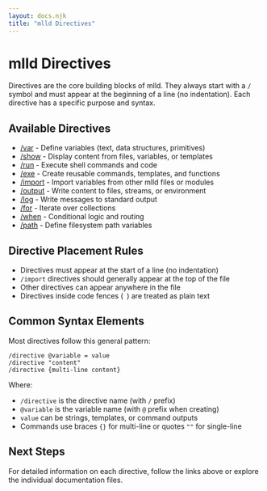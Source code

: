 ```yaml
---
layout: docs.njk
title: "mlld Directives"
---
```


# mlld Directives

Directives are the core building blocks of mlld. They always start with a `/` symbol and must appear at the beginning of a line (no indentation). Each directive has a specific purpose and syntax.

## Available Directives

- [/var](./var.md) - Define variables (text, data structures, primitives)
- [/show](./show.md) - Display content from files, variables, or templates
- [/run](./run.md) - Execute shell commands and code
- [/exe](./exe.md) - Create reusable commands, templates, and functions
- [/import](./import.md) - Import variables from other mlld files or modules
- [/output](./output.md) - Write content to files, streams, or environment
- [/log](./log.md) - Write messages to standard output
- [/for](./for.md) - Iterate over collections
- [/when](./when.md) - Conditional logic and routing
- [/path](./path.md) - Define filesystem path variables

## Directive Placement Rules

- Directives must appear at the start of a line (no indentation)
- `/import` directives should generally appear at the top of the file
- Other directives can appear anywhere in the file
- Directives inside code fences (``` ```) are treated as plain text

## Common Syntax Elements

Most directives follow this general pattern:

```
/directive @variable = value
/directive "content"
/directive {multi-line content}
```

Where:
- `/directive` is the directive name (with `/` prefix)
- `@variable` is the variable name (with `@` prefix when creating)
- `value` can be strings, templates, or command outputs
- Commands use braces `{}` for multi-line or quotes `""` for single-line

## Next Steps

For detailed information on each directive, follow the links above or explore the individual documentation files.
